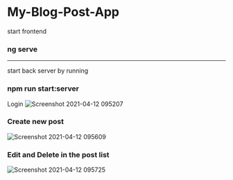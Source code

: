 # My-Blog-Post-App
 start frontend   
### ng serve
--------------------------------------------
start back server by running   
### npm run start:server

 Login
![Screenshot 2021-04-12 095207](https://user-images.githubusercontent.com/49354823/114340709-c431a980-9b75-11eb-8ea2-4e48779a03a6.png)
### Create new post
![Screenshot 2021-04-12 095609](https://user-images.githubusercontent.com/49354823/114340702-c136b900-9b75-11eb-97b6-4313e86737fe.png)

### Edit and Delete in the post list
![Screenshot 2021-04-12 095725](https://user-images.githubusercontent.com/49354823/114340708-c3007c80-9b75-11eb-8ec5-c181f9378b09.png)
